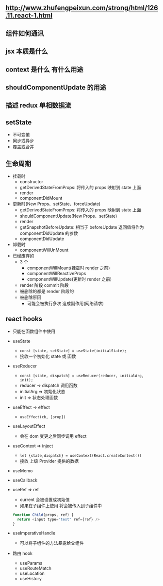 ## http://www.zhufengpeixun.com/strong/html/126.11.react-1.html

## 组件如何通讯

## jsx 本质是什么

## context 是什么 有什么用途

## shouldComponentUpdate 的用途

## 描述 redux 单相数据流

## setState

- 不可变值
- 同步或异步
- 覆盖或合并

## 生命周期

- 挂载时
  - constructor
  - getDerivedStateFromProps: 将传入的 props 映射到 state 上面
  - render
  - componentDidMount
- 更新时(New Props、setState、forceUpdate)
  - getDerivedStateFromProps: 将传入的 props 映射到 state 上面
  - shouldComponentUpdate(New Props、setState)
  - render
  - getSnapshotBeforeUpdate: 相当于 beforeUpdate 返回值将作为 componentDidUpdate 的参数
  - componentDidUpdate
- 卸载时
  - componentWillUnMount
- 已经废弃的
  - 3 个
    - componentWillMount(挂载时 render 之前)
    - componentWillReactiveProps
    - componentWillUpdate(更新时 render 之前)
  - render 阶段 commit 阶段
  - 被删除的都是 render 阶段的
  - 被删除原因
    - 可能会被执行多次 造成副作用(网络请求)

## react hooks

- 只能在函数组件中使用
- useState
  - `const [state, setState] = useState(initialState);`
  - 接收一个初始化 state 或 函数
- useReducer
  - `const [state, dispatch] = useReducer(reducer, initialArg, init);`
  - reducer => dispatch 调用函数
  - initialArg => 初始化状态
  - init => 状态处理函数
- useEffect => effect
  - `useEffect(cb, [prop])`
- useLayoutEffect
  - 会在 dom 变更之后同步调用 effect
- useContext => inject
  - `let {state,dispatch} = useContext(React.createContext())`
  - 接收 上级 Provider 提供的数据
- useMemo
- useCallback
- useRef => ref
  - current 会被设置成初始值
  - 如果在子组件上使用 将会被传入到子组件中
  ```js
  function Child(props, ref) {
    return <input type="text" ref={ref} />
  }
  ```
- useImperativeHandle

  - 可以将子组件的方法暴露给父组件

- 路由 hook
  - useParams
  - useRouteMatch
  - useLocation
  - useHistory
